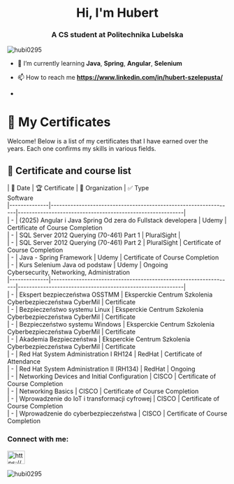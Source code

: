 <h1 align="center">Hi, I'm Hubert</h1>
<h3 align="center">A CS student at Politechnika Lubelska</h3>

<p align="left"> <img src="https://komarev.com/ghpvc/?username=hubi0295&label=Profile%20views&color=0e75b6&style=flat" alt="hubi0295" /> </p>

- 🌱 I’m currently learning **Java**, **Spring**, **Angular**, **Selenium**

- 📫 How to reach me **https://www.linkedin.com/in/hubert-szelepusta/**
- 
# 📜 My Certificates

Welcome! Below is a list of my certificates that I have earned over the years. Each one confirms my skills in various fields.

## 📌 Certificate and course list

| 📅 Date          | 🏆 Certificate                                                     | 📍 Organization          | ✅ Type      
                                                                   Software  
|--------------|-----------------------------------------------------------------|-----------------------------------------------------------|  
|      -       | (2025) Angular i Java Spring Od zera do Fullstack developera    |  Udemy                                                    | Certificate of Course Completion  
|      -       | SQL Server 2012 Querying (70-461) Part 1                        | PluralSight                                               |  
|      -       | SQL Server 2012 Querying (70-461) Part 2                        | PluralSight                                               | Certificate of Course Completion  
|      -       | Java - Spring Framework                                         | Udemy                                                     | Certificate of Course Completion  
|      -       | Kurs Selenium Java od podstaw                                   | Udemy                                                     | Ongoing  
                                                   Cybersecurity, Networking, Administration  
|--------------|-----------------------------------------------------------------|-----------------------------------------------------------|  
|      -       | Ekspert bezpieczeństwa OSSTMM                                   | Eksperckie Centrum Szkolenia Cyberbezpieczeństwa CyberMil | Certificate  
|      -       | Bezpieczeństwo systemu Linux                                    | Eksperckie Centrum Szkolenia Cyberbezpieczeństwa CyberMil | Certificate  
|      -       | Bezpieczeństwo systemu Windows                                  | Eksperckie Centrum Szkolenia Cyberbezpieczeństwa CyberMil | Certificate  
|      -       | Akademia Bezpieczeństwa                                         | Eksperckie Centrum Szkolenia Cyberbezpieczeństwa CyberMil | Certificate  
|      -       | Red Hat System Administration I RH124                           | RedHat                                                    | Certificate of Attendance  
|      -       | Red Hat System Administration II (RH134)                        | RedHat                                                    | Ongoing  
|      -       | Networking Devices and Initial Configuration                    | CISCO                                                     | Certificate of Course Completion  
|      -       | Networking Basics                                               | CISCO                                                     | Certificate of Course Completion  
|      -       | Wprowadzenie do IoT i transformacji cyfrowej                    | CISCO                                                     | Certificate of Course Completion  
|      -       | Wprowadzenie do cyberbezpieczeństwa                             | CISCO                                                     | Certificate of Course Completion  
  

<h3 align="left">Connect with me:</h3>
<p align="left">
<a href="https://www.linkedin.com/in/hubert-szelepusta-202342232/" target="blank"><img align="center" src="https://raw.githubusercontent.com/rahuldkjain/github-profile-readme-generator/master/src/images/icons/Social/linked-in-alt.svg" alt="https://www.linkedin.com/in/hubert-szelepusta-202342232/" height="30" width="40" /></a>
</p>

<p><img align="center" src="https://github-readme-streak-stats.herokuapp.com/?user=hubi0295&" alt="hubi0295" /></p>
